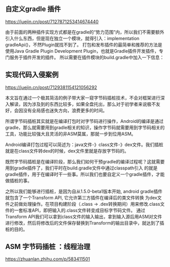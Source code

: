 ## 自定义gradle 插件
https://juejin.cn/post/7127871253414674440

由于前面的两种插件实现方式都是在gradle的“势力范围”内，所以我们不需要额外引入什么东西，但是现在独立一个模块，就得引入：implementation gradleApi()，不然Plugin<Project>就找不到了。
打包和发布插件的最简单和推荐的方法是使用Java Gradle Plugin Development Plugin，也就是Gradle插件开发插件，专门服务于插件开发的插件。
所以需要在插件模块的build.gradle中加入一下信息：



## 实现代码入侵案例
https://juejin.cn/post/7129381154121056292

本文旨在通过一个极其简洁的例子带大家一窥字节码插桩技术，不会对框架进行深入解读，因为涉及到的东西比较多，如果全盘托出，那么对于初学者来说极不友好，会因没有全局感也迷失方向，浪费更多的时间。

所谓字节码插桩其实就是在编译打包时对字节码进行操作，Android的编译是通过gradle，那么就需要用到gradle相关的知识，操作字节码就需要用到字节码相关的工具，功能比较强大且灵活的非ASM莫属，那就一步到位用ASM。

Android编译打包过程可以简述为：java文件-》class文件-》dex文件。我们插桩就是在class文件转dex的时候，dex文件里就是存放字节码的。

既然字节码插桩是在编译阶段，那么我们如何干预gradle的编译过程呢？这就需要用到gradle插件了，我们平时在build.gradle文件中通过classpath引入
的就是gradle插件，用于在编译时干一些事。所以我们也要自定义一个gradle插件，才能做插桩的事。

之所以我们能够进行插桩，是因为自从1.5.0-beta1版本开始, android gradle插件就包含了一个Transform API, 它允许第三方插件在编译后的类文件转换
为dex文件之前做处理操作。在项目构建阶段（.class -> .dex转换期间）用来修改.class文件的一套标准API，即把输入的.class文件转变成目标字节码文件。
通过Transform API我们可以拿到class文件的输入输出，拿到输入源后用ASM对文件进行修改，然后将修改后的文件保存替换到Transform的输出目录中，就达到了插桩的目的。

## ASM 字节码插桩 ：线程治理
https://zhuanlan.zhihu.com/p/583411501




